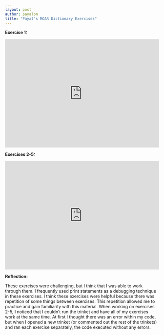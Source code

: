 ```yaml
---
layout: post
author: payalpn
title: "Payal's MOAR Dictionary Exercises"
---
```


**Exercise 1:**

<iframe src="https://trinket.io/embed/python3/35438b7454" width="100%" height="356" frameborder="0" marginwidth="0" marginheight="0" allowfullscreen></iframe>


**Exercises 2-5:**

<iframe src="https://trinket.io/embed/python3/7d511efedb" width="100%" height="356" frameborder="0" marginwidth="0" marginheight="0" allowfullscreen></iframe>


**Reflection:**

These exercises were challenging, but I think that I was able to work through them.  I frequently used print statements as a debugging technique in these exercises.  I think these exercises were helpful because there was repetition of some things between exercises.  This repetition allowed me to practice and gain familiarity with this material.  When working on exercises 2-5, I noticed that I couldn’t run the trinket and have all of my exercises work at the same time.  At first I thought there was an error within my code, but when I opened a new trinket (or commented out the rest of the trinkets) and ran each exercise separately, the code executed without any errors.  
